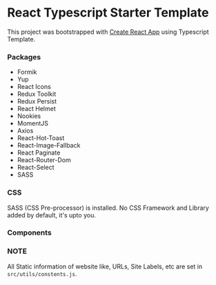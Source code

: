 # React Typescript Starter Template

This project was bootstrapped with [Create React App](https://github.com/facebook/create-react-app) using Typescript Template.

### Packages
- Formik 
- Yup
- React Icons
- Redux Toolkit
- Redux Persist
- React Helmet
- Nookies
- MomentJS
- Axios
- React-Hot-Toast
- React-Image-Fallback
- React Paginate
- React-Router-Dom
- React-Select
- SASS

### CSS
SASS (CSS Pre-processor) is installed. No CSS Framework and Library added by default, it's upto you. 


### Components



### NOTE
All Static information of website like, URLs, Site Labels, etc are set in ``src/utils/constents.js``. 

